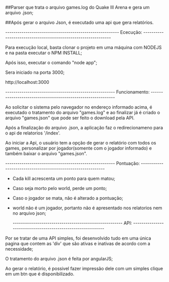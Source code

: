   ##Parser que trata o arquivo games.log do Quake III Arena e gera um arquivo .json;
 
  ##Após gerar o arquivo Json, é executado uma api que gera relatórios.




-------------------------------------------------------- Ececução: --------------------------------------------------------------

  Para execução local, basta clonar o projeto em uma máquina com NODEJS e na pasta executar o NPM INSTALL;
  
  Após isso, executar o comando "node app";
  
  Sera iniciado na porta 3000;
  
  http://localhost:3000



------------------------------------------------------ Funcionamento: ------------------------------------------------------------

  Ao solicitar o sistema pelo navegador no endereço informado acima, é executado o tratamento do arquivo "games.log" e ao finalizar já é criado o arquivo "games.json" que pode ser feito o download pela API.
  
  Após a finalização do arquivo .json, a aplicação faz o redirecionameno para o api de relatorios '/index'.
  
  Ao iniciar a Api, o usuário tem a opção de gerar o relatório com todos os games, personalizar por jogador(somente com o jogador informado) e também baixar o arquivo "games.json".
  
  
  
  ------------------------------------------------------ Pontuação: ------------------------------------------------------------
  
  * Cada kill acrescenta um ponto para quem matou;
  
  * Caso seja morto pelo world, perde um ponto; 
  
  * Caso o jogador se mata, não é alterado a pontuação;
  
  * world não é um jogador, portanto não é apresentado nos relatorios nem no arquivo json;
  
  
  
  
    ------------------------------------------------------ API: ------------------------------------------------------------
    
  Por se tratar de uma API simples, foi desenvolvido tudo em uma única pagina que contem as 'div' que são ativas e inativas de acordo com a necessidade;
  
  O tratamento do arquivo .json é feita por angularJS;
  
  Ao gerar o relatório, é possivel fazer impressão dele com um simples clique em um btn que é disponibilizado.
